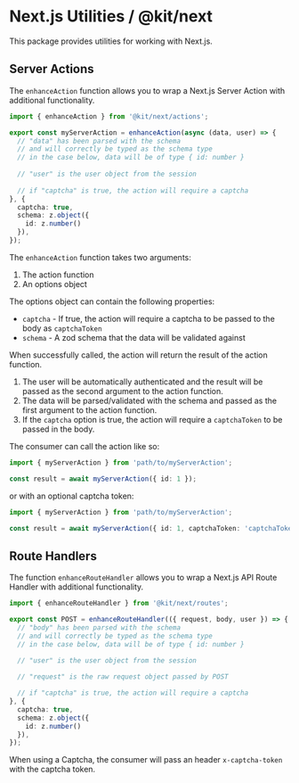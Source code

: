 # Next.js Utilities / @kit/next

This package provides utilities for working with Next.js.

## Server Actions

The `enhanceAction` function allows you to wrap a Next.js Server Action with additional functionality.

```ts
import { enhanceAction } from '@kit/next/actions';

export const myServerAction = enhanceAction(async (data, user) => {
  // "data" has been parsed with the schema
  // and will correctly be typed as the schema type
  // in the case below, data will be of type { id: number }
  
  // "user" is the user object from the session
  
  // if "captcha" is true, the action will require a captcha
}, {
  captcha: true,
  schema: z.object({
    id: z.number()
  }),
});
```

The `enhanceAction` function takes two arguments:
1. The action function
2. An options object

The options object can contain the following properties:
- `captcha` - If true, the action will require a captcha to be passed to the body as `captchaToken`
- `schema` - A zod schema that the data will be validated against

When successfully called, the action will return the result of the action function.

1. The user will be automatically authenticated and the result will be passed as the second argument to the action function.
2. The data will be parsed/validated with the schema and passed as the first argument to the action function.
3. If the `captcha` option is true, the action will require a `captchaToken` to be passed in the body.

The consumer can call the action like so:

```ts
import { myServerAction } from 'path/to/myServerAction';

const result = await myServerAction({ id: 1 });
```

or with an optional captcha token:

```ts
import { myServerAction } from 'path/to/myServerAction';

const result = await myServerAction({ id: 1, captchaToken: 'captchaToken' });
```

## Route Handlers

The function `enhanceRouteHandler` allows you to wrap a Next.js API Route Handler with additional functionality.

```ts
import { enhanceRouteHandler } from '@kit/next/routes';

export const POST = enhanceRouteHandler(({ request, body, user }) => {
  // "body" has been parsed with the schema
  // and will correctly be typed as the schema type
  // in the case below, data will be of type { id: number }

  // "user" is the user object from the session
  
  // "request" is the raw request object passed by POST

  // if "captcha" is true, the action will require a captcha
}, {
  captcha: true,
  schema: z.object({
    id: z.number()
  }),
});
```

When using a Captcha, the consumer will pass an header `x-captcha-token` with the captcha token.